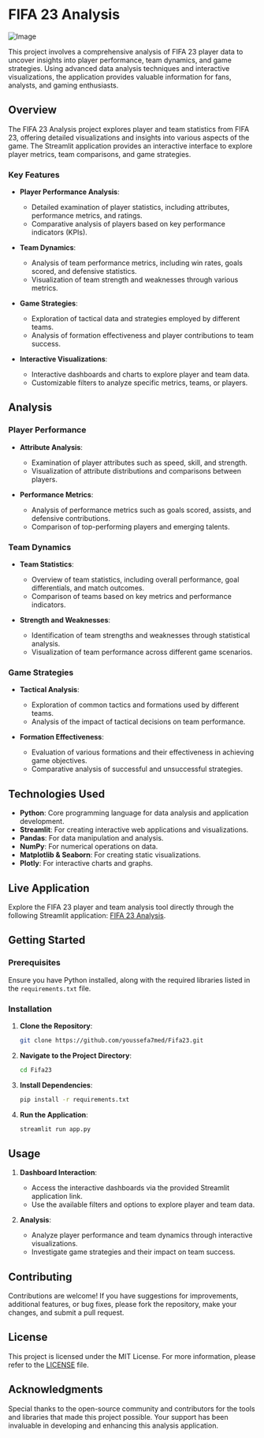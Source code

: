 # FIFA 23 Analysis
![Image](https://i.pinimg.com/236x/78/2d/eb/782deb9e06f9435c1540f6a5381a0651.jpg)

This project involves a comprehensive analysis of FIFA 23 player data to uncover insights into player performance, team dynamics, and game strategies. Using advanced data analysis techniques and interactive visualizations, the application provides valuable information for fans, analysts, and gaming enthusiasts.

## Overview

The FIFA 23 Analysis project explores player and team statistics from FIFA 23, offering detailed visualizations and insights into various aspects of the game. The Streamlit application provides an interactive interface to explore player metrics, team comparisons, and game strategies.

### Key Features

- **Player Performance Analysis**:
  - Detailed examination of player statistics, including attributes, performance metrics, and ratings.
  - Comparative analysis of players based on key performance indicators (KPIs).

- **Team Dynamics**:
  - Analysis of team performance metrics, including win rates, goals scored, and defensive statistics.
  - Visualization of team strength and weaknesses through various metrics.

- **Game Strategies**:
  - Exploration of tactical data and strategies employed by different teams.
  - Analysis of formation effectiveness and player contributions to team success.

- **Interactive Visualizations**:
  - Interactive dashboards and charts to explore player and team data.
  - Customizable filters to analyze specific metrics, teams, or players.

## Analysis

### Player Performance

- **Attribute Analysis**:
  - Examination of player attributes such as speed, skill, and strength.
  - Visualization of attribute distributions and comparisons between players.

- **Performance Metrics**:
  - Analysis of performance metrics such as goals scored, assists, and defensive contributions.
  - Comparison of top-performing players and emerging talents.

### Team Dynamics

- **Team Statistics**:
  - Overview of team statistics, including overall performance, goal differentials, and match outcomes.
  - Comparison of teams based on key metrics and performance indicators.

- **Strength and Weaknesses**:
  - Identification of team strengths and weaknesses through statistical analysis.
  - Visualization of team performance across different game scenarios.

### Game Strategies

- **Tactical Analysis**:
  - Exploration of common tactics and formations used by different teams.
  - Analysis of the impact of tactical decisions on team performance.

- **Formation Effectiveness**:
  - Evaluation of various formations and their effectiveness in achieving game objectives.
  - Comparative analysis of successful and unsuccessful strategies.

## Technologies Used

- **Python**: Core programming language for data analysis and application development.
- **Streamlit**: For creating interactive web applications and visualizations.
- **Pandas**: For data manipulation and analysis.
- **NumPy**: For numerical operations on data.
- **Matplotlib & Seaborn**: For creating static visualizations.
- **Plotly**: For interactive charts and graphs.

## Live Application

Explore the FIFA 23 player and team analysis tool directly through the following Streamlit application: [FIFA 23 Analysis](https://fifa23-analysis.streamlit.app/).

## Getting Started

### Prerequisites

Ensure you have Python installed, along with the required libraries listed in the `requirements.txt` file.

### Installation

1. **Clone the Repository**:
   ```bash
   git clone https://github.com/youssefa7med/Fifa23.git
   ```
2. **Navigate to the Project Directory**:
   ```bash
   cd Fifa23
   ```
3. **Install Dependencies**:
   ```bash
   pip install -r requirements.txt
   ```
4. **Run the Application**:
   ```bash
   streamlit run app.py
   ```

## Usage

1. **Dashboard Interaction**:
   - Access the interactive dashboards via the provided Streamlit application link.
   - Use the available filters and options to explore player and team data.

2. **Analysis**:
   - Analyze player performance and team dynamics through interactive visualizations.
   - Investigate game strategies and their impact on team success.

## Contributing

Contributions are welcome! If you have suggestions for improvements, additional features, or bug fixes, please fork the repository, make your changes, and submit a pull request.

## License

This project is licensed under the MIT License. For more information, please refer to the [LICENSE](LICENSE) file.

## Acknowledgments

Special thanks to the open-source community and contributors for the tools and libraries that made this project possible. Your support has been invaluable in developing and enhancing this analysis application.
